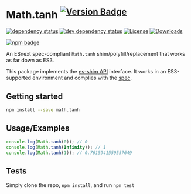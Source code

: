 # Math.tanh <sup>[![Version Badge][npm-version-svg]][package-url]</sup>

[![dependency status][deps-svg]][deps-url]
[![dev dependency status][dev-deps-svg]][dev-deps-url]
[![License][license-image]][license-url]
[![Downloads][downloads-image]][downloads-url]

[![npm badge][npm-badge-png]][package-url]

An ESnext spec-compliant `Math.tanh` shim/polyfill/replacement that works as far down as ES3.

This package implements the [es-shim API](https://github.com/es-shims/api) interface. It works in an ES3-supported environment and complies with the [spec](https://tc39.es/ecma262/#sec-map-objects).

## Getting started

```sh
npm install --save math.tanh
```

## Usage/Examples

```js
console.log(Math.tanh(0)); // 0
console.log(Math.tanh(Infinity)); // 1
console.log(Math.tanh(1)); // 0.7615941559557649
```

## Tests
Simply clone the repo, `npm install`, and run `npm test`

[package-url]: https://npmjs.org/package/math.tanh
[npm-version-svg]: https://versionbadg.es/es-shims/Math.tanh.svg
[deps-svg]: https://david-dm.org/es-shims/Math.tanh.svg
[deps-url]: https://david-dm.org/es-shims/Math.tanh
[dev-deps-svg]: https://david-dm.org/es-shims/Math.tanh/dev-status.svg
[dev-deps-url]: https://david-dm.org/es-shims/Math.tanh#info=devDependencies
[npm-badge-png]: https://nodei.co/npm/math.tanh.png?downloads=true&stars=true
[license-image]: https://img.shields.io/npm/l/math.tanh.svg
[license-url]: LICENSE
[downloads-image]: https://img.shields.io/npm/dm/math.tanh.svg
[downloads-url]: https://npm-stat.com/charts.html?package=math.tanh
